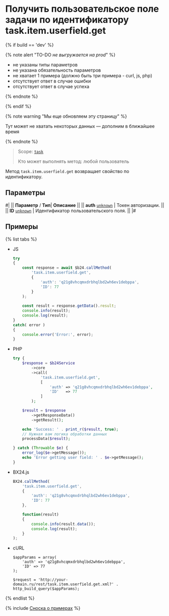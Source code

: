 # Получить пользовательское поле задачи по идентификатору task.item.userfield.get

{% if build == 'dev' %}

{% note alert "TO-DO _не выгружается на prod_" %}

- не указаны типы параметров
- не указана обязательность параметров
- не хватает 1 примера (должно быть три примера - curl, js, php)
- отсутствует ответ в случае ошибки
- отсутствует ответ в случае успеха

{% endnote %}

{% endif %}

{% note warning "Мы еще обновляем эту страницу" %}

Тут может не хватать некоторых данных — дополним в ближайшее время

{% endnote %}

> Scope: [`task`](../../scopes/permissions.md)
>
> Кто может выполнять метод: любой пользователь

Метод `task.item.userfield.get` возвращает свойство по идентификатору.

## Параметры

#|
||  **Параметр** / **Тип**| **Описание** ||
|| **auth**
[`unknown`](../../data-types.md) | Токен авторизации. ||
|| **ID**
[`unknown`](../../data-types.md) | Идентификатор пользовательского поля. ||
|#

## Примеры

{% list tabs %}

- JS


    ```js
    try
    {
    	const response = await $b24.callMethod(
    		'task.item.userfield.get',
    		{
    			'auth': 'q21g8vhcqmxdrbhqlbd2wh6ev1debppa',
    			'ID': 77
    		}
    	);
    	
    	const result = response.getData().result;
    	console.info(result);
    	console.log(result);
    }
    catch( error )
    {
    	console.error('Error:', error);
    }
    ```

- PHP


    ```php
    try {
        $response = $b24Service
            ->core
            ->call(
                'task.item.userfield.get',
                [
                    'auth' => 'q21g8vhcqmxdrbhqlbd2wh6ev1debppa',
                    'ID'   => 77
                ]
            );
    
        $result = $response
            ->getResponseData()
            ->getResult();
    
        echo 'Success: ' . print_r($result, true);
        // Нужная вам логика обработки данных
        processData($result);
    
    } catch (Throwable $e) {
        error_log($e->getMessage());
        echo 'Error getting user field: ' . $e->getMessage();
    }
    ```

- BX24.js

    ```js
    BX24.callMethod(
        'task.item.userfield.get',
        {
            'auth': 'q21g8vhcqmxdrbhqlbd2wh6ev1debppa',
            'ID': 77
        },

        function(result)
        {
            console.info(result.data());
            console.log(result);
        }
    );
    ```

- cURL

    ```http
    $appParams = array(
        'auth' => 'q21g8vhcqmxdrbhqlbd2wh6ev1debppa',
        'ID' => 77
    );
    ```

    ```http
    $request = 'http://your-domain.ru/rest/task.item.userfield.get.xml?' . http_build_query($appParams);
    ```

{% endlist %}

{% include [Сноска о примерах](../../../_includes/examples.md) %}